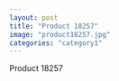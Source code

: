 ```yaml
---
layout: post
title: "Product 18257"
image: "product18257.jpg"
categories: "category1"
---
```

Product 18257
